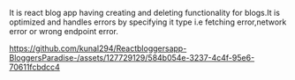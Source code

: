 It is react blog app having creating and deleting functionality for blogs.It is optimized and handles errors by specifying it type i.e fetching error,network error or wrong endpoint error.

https://github.com/kunal294/Reactbloggersapp-BloggersParadise-/assets/127729129/584b054e-3237-4c4f-95e6-70611fcbdcc4

